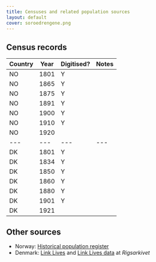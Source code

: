 ```yaml
---
title: Censuses and related population sources
layout: default
cover: soroedrengene.png
---
```


## Census records

| Country | Year | Digitised? | Notes |
| --- | --- | --- | --- |
| NO | 1801 | Y | |
| NO | 1865 | Y | |
| NO | 1875 | Y | |
| NO | 1891 | Y | |
| NO | 1900 | Y | |
| NO | 1910 | Y | |
| NO | 1920 |  | |
| --- | --- | --- | --- |
| DK | 1801 | Y | |
| DK | 1834 | Y | |
| DK | 1850 | Y | |
| DK | 1860 | Y | |
| DK | 1880 | Y | |
| DK | 1901 | Y | |
| DK | 1921 |  | |

## Other sources
- Norway: [Historical population register](https://histreg.no/)
- Denmark: [Link Lives](https://link-lives.dk/) and [Link Lives data](https://www.sa.dk/da/brug-arkivet/link-lives-data/) at _Rigsarkivet_
